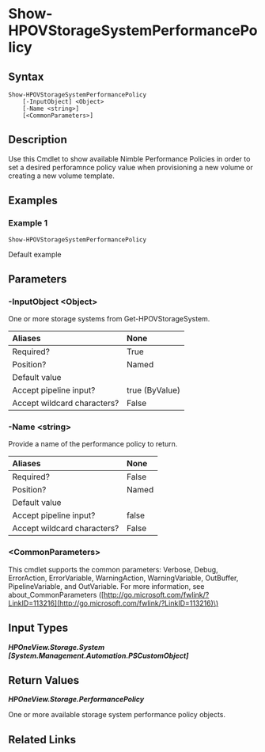 ﻿---
description: Show available Nimble Performance Policies.
---

# Show-HPOVStorageSystemPerformancePolicy

## Syntax

```text
Show-HPOVStorageSystemPerformancePolicy
    [-InputObject] <Object>
    [-Name <string>]
    [<CommonParameters>]
```

## Description

Use this Cmdlet to show available Nimble Performance Policies in order to set a desired perforamnce policy value when provisioning a new volume or creating a new volume template.

## Examples

###  Example 1 

```text
Show-HPOVStorageSystemPerformancePolicy
```

Default example

## Parameters

### -InputObject &lt;Object&gt;

One or more storage systems from Get-HPOVStorageSystem.

| Aliases | None |
| :--- | :--- |
| Required? | True |
| Position? | Named |
| Default value |  |
| Accept pipeline input? | true (ByValue) |
| Accept wildcard characters? | False |

### -Name &lt;string&gt;

Provide a name of the performance policy to return.

| Aliases | None |
| :--- | :--- |
| Required? | False |
| Position? | Named |
| Default value |  |
| Accept pipeline input? | false |
| Accept wildcard characters? | False |

### &lt;CommonParameters&gt;

This cmdlet supports the common parameters: Verbose, Debug, ErrorAction, ErrorVariable, WarningAction, WarningVariable, OutBuffer, PipelineVariable, and OutVariable. For more information, see about\_CommonParameters \([http://go.microsoft.com/fwlink/?LinkID=113216](http://go.microsoft.com/fwlink/?LinkID=113216)\)

## Input Types

_**HPOneView.Storage.System [System.Management.Automation.PSCustomObject]**_



## Return Values

_**HPOneView.Storage.PerformancePolicy**_

One or more available storage system performance policy objects.

## Related Links

